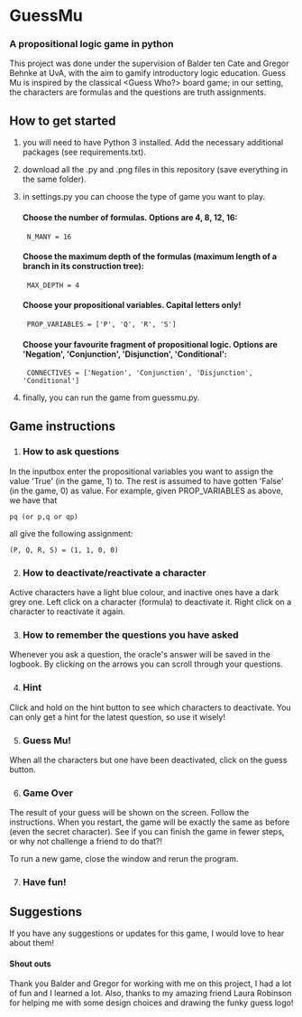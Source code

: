 # GuessMu
### A propositional logic game in python

This project was done under the supervision of Balder ten Cate and Gregor Behnke at UvA, with the aim to gamify introductory logic education. Guess Mu is inspired by the classical <Guess Who?> board game; in our setting, the characters are formulas and the questions are truth assignments. 


## How to get started

1. you will need to have Python 3 installed. Add the necessary additional packages (see requirements.txt).
2. download all the .py and .png files in this repository (save everything in the same folder).
3. in settings.py you can choose the type of game you want to play.

    #### Choose the number of formulas. Options are 4, 8, 12, 16:

        N_MANY = 16

    #### Choose the maximum depth of the formulas (maximum length of a branch in its construction tree):
   
        MAX_DEPTH = 4

    #### Choose your propositional variables. Capital letters only!
       
        PROP_VARIABLES = ['P', 'Q', 'R', 'S']

    #### Choose your favourite fragment of propositional logic. Options are 'Negation', 'Conjunction', 'Disjunction', 'Conditional':
   
        CONNECTIVES = ['Negation', 'Conjunction', 'Disjunction', 'Conditional']
  
5. finally, you can run the game from guessmu.py.


## Game instructions 

1. ###  How to ask questions

In the inputbox enter the propositional variables you want to assign the value 'True' (in the game, 1) to. The rest is assumed to have gotten 'False' (in the game, 0) as value. For example, given PROP_VARIABLES as above, we have that

    pq (or p,q or qp)

all give the following assignment:

    (P, Q, R, S) = (1, 1, 0, 0)

2. ### How to deactivate/reactivate a character

Active characters have a light blue colour, and inactive ones have a dark grey one. 
Left click on a character (formula) to deactivate it. 
Right click on a character to reactivate it again. 

3. ### How to remember the questions you have asked

Whenever you ask a question, the oracle's answer will be saved in the logbook. By clicking on the arrows you can scroll through your questions. 

4. ### Hint

Click and hold on the hint button to see which characters to deactivate. You can only get a hint for the latest question, so use it wisely! 

5. ### Guess Mu!

When all the characters but one have been deactivated, click on the guess button. 

6. ### Game Over 

The result of your guess will be shown on the screen. Follow the instructions. When you restart, the game will be exactly the same as before (even the secret character). See if you can finish the game in fewer steps, or why not challenge a friend to do that?!

To run a new game, close the window and rerun the program. 

7. ### Have fun!

## Suggestions

If you have any suggestions or updates for this game, I would love to hear about them!

#### Shout outs
Thank you Balder and Gregor for working with me on this project, I had a lot of fun and I learned a lot. Also, thanks to my amazing friend Laura Robinson for helping me with some design choices and drawing the funky guess logo! 
